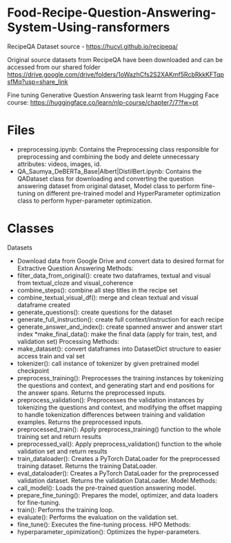 # Food-Recipe-Question-Answering-System-Using-ransformers
RecipeQA Dataset source - https://hucvl.github.io/recipeqa/

Original source datasets from RecipeQA have been downloaded and can be accessed from our shared folder https://drive.google.com/drive/folders/1oWazhCfs2S2XAKmf5RcbRkkKFTqpsfMq?usp=share_link

Fine tuning Generative Question Answering task learnt from Hugging Face course: https://huggingface.co/learn/nlp-course/chapter7/7?fw=pt
# Files
* preprocessing.ipynb: Contains the Preprocessing class responsible for preprocessing and combining the body and delete unnecessary attributes: videos, images, id.
* QA_Saumya_DeBERTa_Base|Albert|DistilBert.ipynb: Contains the QADataset class for downloading and converting the question answering dataset from original dataset,                                                     Model class to perform fine-tuning on different pre-trained model and HyperParameter optimization class to perform                                                    hyper-parameter optimization.
# Classes
Datasets
* Download data from Google Drive and convert data to desired format for Extractive Question Answering
Methods:
* filter_data_from_original(): create two dataframes, textual and visual from textual_cloze and visual_coherence
* combine_steps(): combine all step titles in the recipe set
* combine_textual_visual_df(): merge and clean textual and visual dataframe created
* generate_questions(): create questions for the dataset
* generate_full_instruction(): create full context/instruction for each recipe
* generate_answer_and_index(): create spanned answer and answer start index
 *make_final_data(): make the final data (apply for train, test, and validation set)
Processing
Methods:
* make_dataset(): convert dataframes into DatasetDict structure to easier access train and val set
* tokenizer(): call instance of tokenizer by given pretrained model checkpoint
* preprocess_training(): Preprocesses the training instances by tokenizing the questions and context, and generating start and end positions for the answer spans. Returns the preprocessed inputs.
* preprocess_validation(): Preprocesses the validation instances by tokenizing the questions and context, and modifying the offset mapping to handle tokenization differences between training and validation examples. Returns the preprocessed inputs.
* preprocessed_train(): Apply preprocess_training() function to the whole training set and return results
* preprocessed_val(): Apply preprocess_validation() function to the whole validation set and return results
* train_dataloader(): Creates a PyTorch DataLoader for the preprocessed training dataset. Returns the training DataLoader.
* eval_dataloader(): Creates a PyTorch DataLoader for the preprocessed validation dataset. Returns the validation DataLoader.
Model
Methods:
* call_model(): Loads the pre-trained question answering model.
* prepare_fine_tuning(): Prepares the model, optimizer, and data loaders for fine-tuning.
* train(): Performs the training loop.
* evaluate(): Performs the evaluation on the validation set.
* fine_tune(): Executes the fine-tuning process.
HPO
Methods:
* hyperparameter_opimization(): Optimizes the hyper-parameters.


